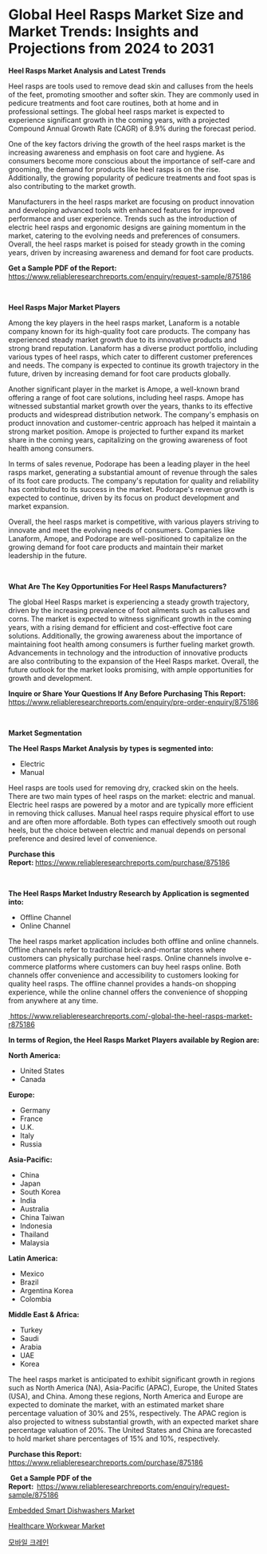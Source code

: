 <p><h1>Global Heel Rasps Market Size and Market Trends: Insights and Projections from 2024 to 2031</h1></p><p><strong>Heel Rasps Market Analysis and Latest Trends</strong></p>
<p><p>Heel rasps are tools used to remove dead skin and calluses from the heels of the feet, promoting smoother and softer skin. They are commonly used in pedicure treatments and foot care routines, both at home and in professional settings. The global heel rasps market is expected to experience significant growth in the coming years, with a projected Compound Annual Growth Rate (CAGR) of 8.9% during the forecast period.</p><p>One of the key factors driving the growth of the heel rasps market is the increasing awareness and emphasis on foot care and hygiene. As consumers become more conscious about the importance of self-care and grooming, the demand for products like heel rasps is on the rise. Additionally, the growing popularity of pedicure treatments and foot spas is also contributing to the market growth.</p><p>Manufacturers in the heel rasps market are focusing on product innovation and developing advanced tools with enhanced features for improved performance and user experience. Trends such as the introduction of electric heel rasps and ergonomic designs are gaining momentum in the market, catering to the evolving needs and preferences of consumers. Overall, the heel rasps market is poised for steady growth in the coming years, driven by increasing awareness and demand for foot care products.</p></p>
<p><strong>Get a Sample PDF of the Report:&nbsp;</strong> <a href="https://www.reliableresearchreports.com/enquiry/request-sample/875186">https://www.reliableresearchreports.com/enquiry/request-sample/875186</a></p>
<p>&nbsp;</p>
<p><strong>Heel Rasps Major Market Players</strong></p>
<p><p>Among the key players in the heel rasps market, Lanaform is a notable company known for its high-quality foot care products. The company has experienced steady market growth due to its innovative products and strong brand reputation. Lanaform has a diverse product portfolio, including various types of heel rasps, which cater to different customer preferences and needs. The company is expected to continue its growth trajectory in the future, driven by increasing demand for foot care products globally.</p><p>Another significant player in the market is Amope, a well-known brand offering a range of foot care solutions, including heel rasps. Amope has witnessed substantial market growth over the years, thanks to its effective products and widespread distribution network. The company's emphasis on product innovation and customer-centric approach has helped it maintain a strong market position. Amope is projected to further expand its market share in the coming years, capitalizing on the growing awareness of foot health among consumers.</p><p>In terms of sales revenue, Podorape has been a leading player in the heel rasps market, generating a substantial amount of revenue through the sales of its foot care products. The company's reputation for quality and reliability has contributed to its success in the market. Podorape's revenue growth is expected to continue, driven by its focus on product development and market expansion.</p><p>Overall, the heel rasps market is competitive, with various players striving to innovate and meet the evolving needs of consumers. Companies like Lanaform, Amope, and Podorape are well-positioned to capitalize on the growing demand for foot care products and maintain their market leadership in the future.</p></p>
<p>&nbsp;</p>
<p><strong>What Are The Key Opportunities For Heel Rasps Manufacturers?</strong></p>
<p><p>The global Heel Rasps market is experiencing a steady growth trajectory, driven by the increasing prevalence of foot ailments such as calluses and corns. The market is expected to witness significant growth in the coming years, with a rising demand for efficient and cost-effective foot care solutions. Additionally, the growing awareness about the importance of maintaining foot health among consumers is further fueling market growth. Advancements in technology and the introduction of innovative products are also contributing to the expansion of the Heel Rasps market. Overall, the future outlook for the market looks promising, with ample opportunities for growth and development.</p></p>
<p><strong>Inquire or Share Your Questions If Any Before Purchasing This Report:</strong> <a href="https://www.reliableresearchreports.com/enquiry/pre-order-enquiry/875186">https://www.reliableresearchreports.com/enquiry/pre-order-enquiry/875186</a></p>
<p>&nbsp;</p>
<p><strong>Market Segmentation</strong></p>
<p><strong>The Heel Rasps Market Analysis by types is segmented into:</strong></p>
<p><ul><li>Electric</li><li>Manual</li></ul></p>
<p><p>Heel rasps are tools used for removing dry, cracked skin on the heels. There are two main types of heel rasps on the market: electric and manual. Electric heel rasps are powered by a motor and are typically more efficient in removing thick calluses. Manual heel rasps require physical effort to use and are often more affordable. Both types can effectively smooth out rough heels, but the choice between electric and manual depends on personal preference and desired level of convenience.</p></p>
<p><strong>Purchase this Report:&nbsp;</strong><a href="https://www.reliableresearchreports.com/purchase/875186">https://www.reliableresearchreports.com/purchase/875186</a></p>
<p>&nbsp;</p>
<p><strong>The Heel Rasps Market Industry Research by Application is segmented into:</strong></p>
<p><ul><li>Offline Channel</li><li>Online Channel</li></ul></p>
<p><p>The heel rasps market application includes both offline and online channels. Offline channels refer to traditional brick-and-mortar stores where customers can physically purchase heel rasps. Online channels involve e-commerce platforms where customers can buy heel rasps online. Both channels offer convenience and accessibility to customers looking for quality heel rasps. The offline channel provides a hands-on shopping experience, while the online channel offers the convenience of shopping from anywhere at any time.</p></p>
<p><a href="https://www.reliableresearchreports.com/-global-the-heel-rasps-market-r875186">&nbsp;https://www.reliableresearchreports.com/-global-the-heel-rasps-market-r875186</a></p>
<p><strong>In terms of Region, the Heel Rasps Market Players available by Region are:</strong></p>
<p>
    <p> <strong> North America: </strong>
        <ul>
            <li>United States</li>
            <li>Canada</li>
        </ul>
        </p> 
    <p> <strong> Europe: </strong>
        <ul>
            <li>Germany</li>
            <li>France</li>
            <li>U.K.</li>
            <li>Italy</li>
            <li>Russia</li>
        </ul>
        </p> 
    <p> <strong> Asia-Pacific: </strong>
        <ul>
            <li>China</li>
            <li>Japan</li>
            <li>South Korea</li>
            <li>India</li>
            <li>Australia</li>
            <li>China Taiwan</li>
            <li>Indonesia</li>
            <li>Thailand</li>
            <li>Malaysia</li>
        </ul>
        </p> 
    <p> <strong> Latin America: </strong>
        <ul>
            <li>Mexico</li>
            <li>Brazil</li>
            <li>Argentina Korea</li>
            <li>Colombia</li>
        </ul>
        </p> 
    <p> <strong> Middle East & Africa: </strong>
        <ul>
            <li>Turkey</li>
            <li>Saudi</li>
            <li>Arabia</li>
            <li>UAE</li>
            <li>Korea</li>
        </ul>
    </p>
    </p>
<p><p>The heel rasps market is anticipated to exhibit significant growth in regions such as North America (NA), Asia-Pacific (APAC), Europe, the United States (USA), and China. Among these regions, North America and Europe are expected to dominate the market, with an estimated market share percentage valuation of 30% and 25%, respectively. The APAC region is also projected to witness substantial growth, with an expected market share percentage valuation of 20%. The United States and China are forecasted to hold market share percentages of 15% and 10%, respectively.</p></p>
<p><strong>Purchase this Report: </strong><a href="https://www.reliableresearchreports.com/purchase/875186">https://www.reliableresearchreports.com/purchase/875186</a></p>
<p>&nbsp;<strong>Get a Sample PDF of the Report:&nbsp;&nbsp;</strong><a href="https://www.reliableresearchreports.com/enquiry/request-sample/875186">https://www.reliableresearchreports.com/enquiry/request-sample/875186</a></p>
<p><strong></strong></p>
<p><p><a href="https://issuu.com/reportprime-2/docs/embedded-smart-dishwashers-market-size-2030.pptx">Embedded Smart Dishwashers Market</a></p><p><a href="https://github.com/RoccoManning/Market-Research-Report-List-5/blob/main/healthcare-workwear-market.md">Healthcare Workwear Market</a></p><p><a href="https://github.com/lzrvbyqzftro57/Market-Research-Report-List-2/blob/main/893929378314.md">모바일 크레인</a></p></p>
